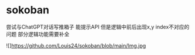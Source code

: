 # sokoban

尝试与ChatGPT对话写推箱子
能提示API
但是逻辑中前后出现x,y index不对应的问题
部分逻辑功能需要补全

![]https://github.com/Louis24/sokoban/blob/main/Img.jpg
